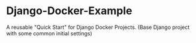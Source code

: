 # Django-Docker-Example
A reusable "Quick Start" for Django Docker Projects. (Base Django project with some common initial settings)
